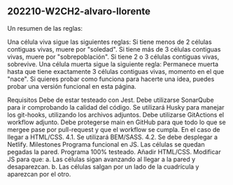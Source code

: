 ## 202210-W2CH2-alvaro-llorente

Un resumen de las reglas:

Una célula viva sigue las siguientes reglas:
Si tiene menos de 2 células contiguas vivas, muere por "soledad".
Si tiene más de 3 células contiguas vivas, muere por "sobrepoblación".
Si tiene 2 o 3 células contiguas vivas, sobrevive.
Una célula muerta sigue la siguiente regla: Permanece muerta hasta que tiene exactamente 3 células contiguas vivas, momento en el que "nace".
Si quieres probar como funciona para hacerte una idea, puedes probar una versión funcional en esta página.

Requisitos
Debe de estar testeado con Jest.
Debe utilizarse SonarQube para ir comprobando la calidad del código.
Se utilizará Husky para manejar los git-hooks, utilizando los archivos adjuntos.
Debe utilizarse GitActions el workflow adjunto.
Debe protegerse main en GitHub para que todo lo que se mergee pase por pull-request y que el workflow se cumpla.
En el caso de llegar a HTML/CSS. 4.1. Se utilizará BEM/SASS. 4.2. Se debe desplegar a Netlify.
Milestones
Programa funcional en JS. Las células se quedan pegadas la pared.
Programa 100% testeado.
Añadir HTML/CSS.
Modificar JS para que: a. Las células sigan avanzando al llegar a la pared y desaparezcan. b. Las células salgan por un lado de la cuadrícula y aparezcan por el otro.
